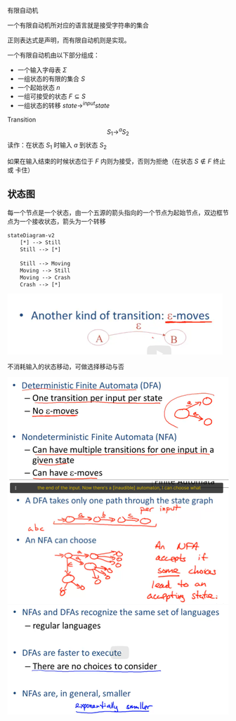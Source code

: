有限自动机

一个有限自动机所对应的语言就是接受字符串的集合



正则表达式是声明，而有限自动机则是实现。



一个有限自动机由以下部分组成：

- 一个输入字母表 $\Sigma$
- 一组状态的有限的集合 $S$
- 一个起始状态 $n$
- 一组可接受的状态 $F \subseteq S$
- 一组状态的转移 $state \to^{input} state$



Transition
$$
S_1 \to^{a} S_2
$$
读作：在状态 $S_1$ 时输入 $a$ 到状态 $S_2$



如果在输入结束的时候状态位于 $F$ 内则为接受，否则为拒绝（在状态 $S \notin F$ 终止 或 卡住）

## 状态图

每一个节点是一个状态，由一个五源的箭头指向的一个节点为起始节点，双边框节点为一个接收状态，箭头为一个转移

```mermaid
stateDiagram-v2
    [*] --> Still
    Still --> [*]

    Still --> Moving
    Moving --> Still
    Moving --> Crash
    Crash --> [*]
```



<img src="04-02-finite-automata.assets/image-20230323110644981.png" alt="image-20230323110644981" style="zoom:67%;" />

不消耗输入的状态移动，可做选择移动与否



<img src="04-02-finite-automata.assets/image-20230323110756233.png" alt="image-20230323110756233" style="zoom:67%;" />



<img src="04-02-finite-automata.assets/image-20230323111011406.png" alt="image-20230323111011406" style="zoom:67%;" />



<img src="04-02-finite-automata.assets/image-20230323111213522.png" alt="image-20230323111213522" style="zoom:67%;" />
